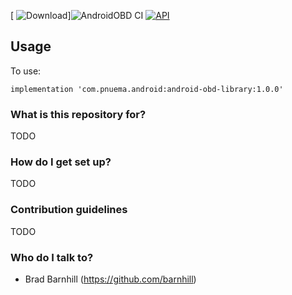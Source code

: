 [ ![Download](https://api.bintray.com/packages/bradfordbarnhill/maven/obd/images/download.svg)]![AndroidOBD CI](https://github.com/barnhill/AndroidOBD/workflows/AndroidOBD%20CI/badge.svg) [![API](https://img.shields.io/badge/API-17%2B-brightgreen.svg?style=flat)](https://android-arsenal.com/api?level=17)

## Usage
To use:
```Gradle
implementation 'com.pnuema.android:android-obd-library:1.0.0'
```

### What is this repository for? ###

TODO

### How do I get set up? ###

TODO

### Contribution guidelines ###

TODO

### Who do I talk to? ###

* Brad Barnhill (https://github.com/barnhill)
